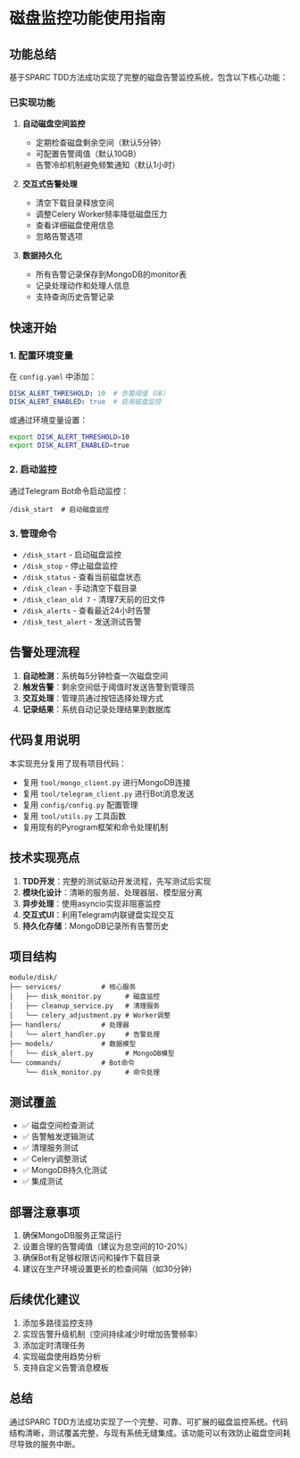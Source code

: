 # 磁盘监控功能使用指南

## 功能总结

基于SPARC TDD方法成功实现了完整的磁盘告警监控系统，包含以下核心功能：

### 已实现功能

1. **自动磁盘空间监控**
   - 定期检查磁盘剩余空间（默认5分钟）
   - 可配置告警阈值（默认10GB）
   - 告警冷却机制避免频繁通知（默认1小时）

2. **交互式告警处理**
   - 清空下载目录释放空间
   - 调整Celery Worker频率降低磁盘压力
   - 查看详细磁盘使用信息
   - 忽略告警选项

3. **数据持久化**
   - 所有告警记录保存到MongoDB的monitor表
   - 记录处理动作和处理人信息
   - 支持查询历史告警记录

## 快速开始

### 1. 配置环境变量

在 `config.yaml` 中添加：

```yaml
DISK_ALERT_THRESHOLD: 10  # 告警阈值（GB）
DISK_ALERT_ENABLED: true  # 启用磁盘监控
```

或通过环境变量设置：
```bash
export DISK_ALERT_THRESHOLD=10
export DISK_ALERT_ENABLED=true
```

### 2. 启动监控

通过Telegram Bot命令启动监控：
```
/disk_start  # 启动磁盘监控
```

### 3. 管理命令

- `/disk_start` - 启动磁盘监控
- `/disk_stop` - 停止磁盘监控
- `/disk_status` - 查看当前磁盘状态
- `/disk_clean` - 手动清空下载目录
- `/disk_clean_old 7` - 清理7天前的旧文件
- `/disk_alerts` - 查看最近24小时告警
- `/disk_test_alert` - 发送测试告警

## 告警处理流程

1. **自动检测**：系统每5分钟检查一次磁盘空间
2. **触发告警**：剩余空间低于阈值时发送告警到管理员
3. **交互处理**：管理员通过按钮选择处理方式
4. **记录结果**：系统自动记录处理结果到数据库

## 代码复用说明

本实现充分复用了现有项目代码：

- 复用 `tool/mongo_client.py` 进行MongoDB连接
- 复用 `tool/telegram_client.py` 进行Bot消息发送
- 复用 `config/config.py` 配置管理
- 复用 `tool/utils.py` 工具函数
- 复用现有的Pyrogram框架和命令处理机制

## 技术实现亮点

1. **TDD开发**：完整的测试驱动开发流程，先写测试后实现
2. **模块化设计**：清晰的服务层、处理器层、模型层分离
3. **异步处理**：使用asyncio实现非阻塞监控
4. **交互式UI**：利用Telegram内联键盘实现交互
5. **持久化存储**：MongoDB记录所有告警历史

## 项目结构

```
module/disk/
├── services/          # 核心服务
│   ├── disk_monitor.py      # 磁盘监控
│   ├── cleanup_service.py   # 清理服务
│   └── celery_adjustment.py # Worker调整
├── handlers/          # 处理器
│   └── alert_handler.py     # 告警处理
├── models/            # 数据模型
│   └── disk_alert.py        # MongoDB模型
└── commands/          # Bot命令
    └── disk_monitor.py      # 命令处理
```

## 测试覆盖

- ✅ 磁盘空间检查测试
- ✅ 告警触发逻辑测试
- ✅ 清理服务测试
- ✅ Celery调整测试
- ✅ MongoDB持久化测试
- ✅ 集成测试

## 部署注意事项

1. 确保MongoDB服务正常运行
2. 设置合理的告警阈值（建议为总空间的10-20%）
3. 确保Bot有足够权限访问和操作下载目录
4. 建议在生产环境设置更长的检查间隔（如30分钟）

## 后续优化建议

1. 添加多路径监控支持
2. 实现告警升级机制（空间持续减少时增加告警频率）
3. 添加定时清理任务
4. 实现磁盘使用趋势分析
5. 支持自定义告警消息模板

## 总结

通过SPARC TDD方法成功实现了一个完整、可靠、可扩展的磁盘监控系统。代码结构清晰，测试覆盖完整，与现有系统无缝集成。该功能可以有效防止磁盘空间耗尽导致的服务中断。